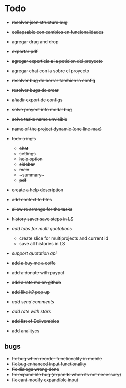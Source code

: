 # Todo
- ~~resolver json structure bug~~
- ~~collapsable con cambios en funcionalidades~~
- ~~agregar drag and drop~~
- ~~exportar pdf~~
- ~~agregar experticia a la peticion del proyecto~~
- ~~agregar chat con ia sobre el proyecto~~

- ~~resolver bug de borrar tambien la config~~
- ~~resolver bugs de crear~~
- ~~añadir export de configs~~
- ~~solve proyect info modal bug~~


- ~~solve tasks name unvisible~~
- ~~name of the project dynamic (one line max)~~
- ~~todo a ingls~~
  - ~~chat~~
  - ~~settings~~
  - ~~help option~~
  - ~~sidebar~~
  - ~~main~~
  - ~summary~
  - ~~pdf~~
- ~~create a help description~~
- ~~add context to btns~~
- ~~allow re arrange for the tasks~~
- ~~history saver save steps in LS~~

- _add tabs for multi quotations_
  - create slice for multiprojects and current id
  - save all histories in LS
- _support quotation api_

- ~~add a buy me a coffe~~
- ~~add a donate with paypal~~
- ~~add a rate me on github~~

- ~~add like it? pop up~~
- _add send comments_
- _add rate with stars_

- ~~add list of Deliverables~~
- ~~add analitycs~~


## bugs
- ~~fix bug when reorder functionality in mobile~~
- ~~fix bug enhanced input functionality~~
- ~~fix dialogs wrong done~~
- ~~fix expandible bug (expands when its not necessary)~~
- ~~fix cant modify expandible input~~
